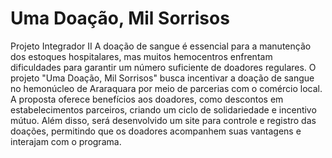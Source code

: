 # Uma Doação, Mil Sorrisos
Projeto Integrador II 
A doação de sangue é essencial para a manutenção dos estoques hospitalares, mas muitos hemocentros enfrentam dificuldades para garantir um número suficiente de doadores regulares. O projeto "Uma Doação, Mil Sorrisos" busca incentivar a doação de sangue no hemonúcleo de Araraquara por meio de parcerias com o comércio local. A proposta oferece benefícios aos doadores, como descontos em estabelecimentos parceiros, criando um ciclo de solidariedade e incentivo mútuo. Além disso, será desenvolvido um site para controle e registro das doações, permitindo que os doadores acompanhem suas vantagens e interajam com o programa.
